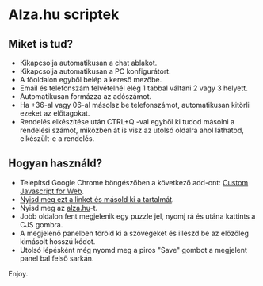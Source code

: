 # Alza.hu scriptek  

## Miket is tud?
- Kikapcsolja automatikusan a chat ablakot. 
- Kikapcsolja automatikusan a PC konfigurátort.
- A főoldalon egyből belép a kereső mezőbe. 
- Email és telefonszám felvételnél elég 1 tabbal váltani 2 vagy 3 helyett. 
- Automatikusan formázza az adószámot. 
- Ha +36-al vagy 06-al másolsz be telefonszámot, automatikusan kitörli ezeket az előtagokat. 
- Rendelés elkészítése után CTRL+Q -val egyből ki tudod másolni a rendelési számot, miközben át is visz az utolsó oldalra ahol láthatod, elkészült-e a rendelés. 

## Hogyan használd?
- Telepítsd Google Chrome böngészőben a következő add-ont: [Custom Javascript for Web](https://chrome.google.com/webstore/detail/custom-javascript-for-web/ddbjnfjiigjmcpcpkmhogomapikjbjdk).
- [Nyisd meg ezt a linket és másold ki a tartalmát](https://raw.githubusercontent.com/jezstdio/alza.hu/main/all_in_one.min.js).
- Nyisd meg az [alza.hu](https://alza.hu)-t.
- Jobb oldalon fent megjelenik egy puzzle jel, nyomj rá és utána kattints a CJS gombra.
- A megjelenő panelben töröld ki a szövegeket és illeszd be az előzőleg kimásolt hosszú kódot.
- Utolsó lépésként még nyomd meg a piros "Save" gombot a megjelent panel bal felső sarkán.

Enjoy.
